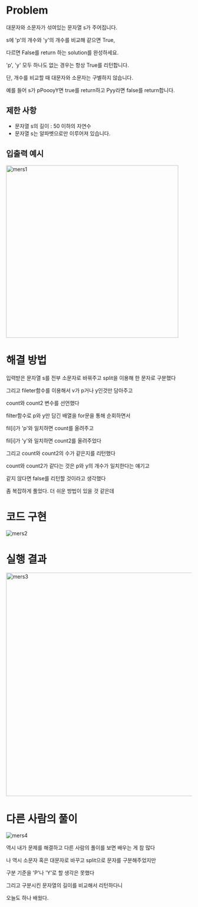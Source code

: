 # Problem

대문자와 소문자가 섞여있는 문자열 s가 주어집니다.

s에 'p'의 개수와 'y'의 개수를 비교해 같으면 True,

다르면 False를 return 하는 solution를 완성하세요.

'p', 'y' 모두 하나도 없는 경우는 항상 True를 리턴합니다.

단, 개수를 비교할 때 대문자와 소문자는 구별하지 않습니다.

예를 들어 s가 pPoooyY면 true를 return하고 Pyy라면 false를 return합니다.

## 제한 사항

- 문자열 s의 길이 : 50 이하의 자연수
- 문자열 s는 알파벳으로만 이루어져 있습니다.

## 입출력 예시


<img width="467" alt="mers1" src="https://user-images.githubusercontent.com/67893516/100522612-c78f4e80-31ed-11eb-8d80-aea5a39e6f77.png">

# 해결 방법

입력받은 문자열 s를 전부 소문자로 바꿔주고 split을 이용해 한 문자로 구분했다

그리고 fileter함수를 이용해서 v가 p거나 y인것만 담아주고

count와 count2 변수를 선언했다

filter함수로 p와 y만 담긴 배열을 for문을 통해 순회하면서

fil[i]가 'p'와 일치하면 count를 올려주고

fil[i]가 'y'와 일치하면 count2를 올려주었다

그리고 count와 count2의 수가 같은지를 리턴했다

count와 count2가 같다는 것은 p와 y의 개수가 일치한다는 얘기고

같지 않다면 false를 리턴할 것이라고 생각했다

좀 복잡하게 풀었다. 더 쉬운 방법이 있을 것 같은데

# 코드 구현

![mers2](https://user-images.githubusercontent.com/67893516/100522614-c8c07b80-31ed-11eb-80eb-2998b153d918.png)

# 실행 결과

<img width="605" alt="mers3" src="https://user-images.githubusercontent.com/67893516/100522618-ca8a3f00-31ed-11eb-9ff9-6bf0f8aab73a.png">

# 다른 사람의 풀이

![mers4](https://user-images.githubusercontent.com/67893516/100522621-ce1dc600-31ed-11eb-9a1c-23afc06cc15e.png)

역시 내가 문제를 해결하고 다른 사람의 풀이를 보면 배우는 게 참 많다

나 역시 소문자 혹은 대문자로 바꾸고 split으로 문자를 구분해주었지만

구분 기준을 'P'나 'Y'로 할 생각은 못했다

그리고 구분시킨 문자열의 길이를 비교해서 리턴하다니

오늘도 하나 배웠다.